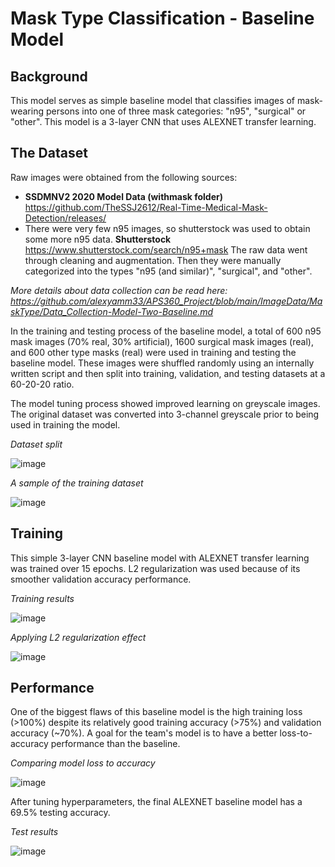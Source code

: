 # Mask Type Classification - Baseline Model
## Background
This model serves as simple baseline model that classifies images of mask-wearing persons into one of three mask categories: "n95", "surgical" or "other". This model is a 3-layer CNN that uses ALEXNET transfer learning.

## The Dataset 
Raw images were obtained from the following sources:

* **SSDMNV2 2020 Model Data (withmask folder)** https://github.com/TheSSJ2612/Real-Time-Medical-Mask-Detection/releases/
* There were very few n95 images, so shutterstock was used to obtain some more n95 data. **Shutterstock** https://www.shutterstock.com/search/n95+mask
The raw data went through cleaning and augmentation. Then they were manually categorized into the types "n95 (and similar)", "surgical", and "other".

*More details about data collection can be read here: https://github.com/alexyamm33/APS360_Project/blob/main/ImageData/MaskType/Data_Collection-Model-Two-Baseline.md*

In the training and testing process of the baseline model, a total of 600 n95 mask images (70% real, 30% artificial), 1600 surgical mask images (real), and 600 other type masks (real) were used in training and testing the baseline model. These images were shuffled randomly using an internally written script and then split into training, validation, and testing datasets at a 60-20-20 ratio.

The model tuning process showed improved learning on greyscale images. The original dataset was converted into 3-channel greyscale prior to being used in training the model.

*Dataset split*

![image](https://user-images.githubusercontent.com/35859024/124389605-f60a6600-dcb5-11eb-9340-f91886013328.png)

*A sample of the training dataset*

![image](https://user-images.githubusercontent.com/35859024/124389356-ad05e200-dcb4-11eb-87ef-4da7319f776a.png)

## Training
This simple 3-layer CNN baseline model with ALEXNET transfer learning was trained over 15 epochs. L2 regularization was used because of its smoother validation accuracy performance.

*Training results*

![image](https://user-images.githubusercontent.com/35859024/124391042-9bc0d380-dcbc-11eb-863b-57026b3a1f2b.png)

*Applying L2 regularization effect*

![image](https://user-images.githubusercontent.com/35859024/125529542-5aad6b3c-bf2d-457f-a52f-314706b0e211.png)

## Performance

One of the biggest flaws of this baseline model is the high training loss (>100%) despite its relatively good training accuracy (>75%) and validation accuracy (~70%). A goal for the team's model is to have a better loss-to-accuracy performance than the baseline.

*Comparing model loss to accuracy*

![image](https://user-images.githubusercontent.com/35859024/125529843-e79860f1-965c-449d-9c6c-95b5f7b05d1b.png)

After tuning hyperparameters, the final ALEXNET baseline model has a 69.5% testing accuracy.

*Test results*

![image](https://user-images.githubusercontent.com/35859024/125530291-f159786c-5a8c-4b8b-896c-fcf3325266f2.png)



